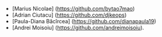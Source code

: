 - [Marius Nicolae] (https://github.com/bytao7mao)
- [Adrian Ciutacu] (https://github.com/djkeops)
- [Paula-Diana Băcîrcea] (https://github.com/dianapaula19)
- [Andrei Moisoiu] (https://github.com/andreimoisoiu).
